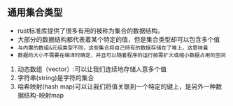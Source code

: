 ## 通用集合类型
* rust标准库提供了很多有用的被称为集合的数据结构。
* 大部分的数据结构都代表着某个特定的值，但是集合类型却可以包含多个值
* `与内置的数组&元组类型不同，这些集合将自己持有的数据存储在了堆上，这意味着`
* `数据的大小不需要在编译时确定，并且可以随着程序的运行按需扩大或缩小数据占用的空间`
1. 动态数组（vector）:可以让我们连续地存储人意多个值
2. 字符串(string)是字符的集合
3. 哈希映射(hash map)可以让我们将值关联到一个特定的键上，是另外一种数据结构-映射map



















